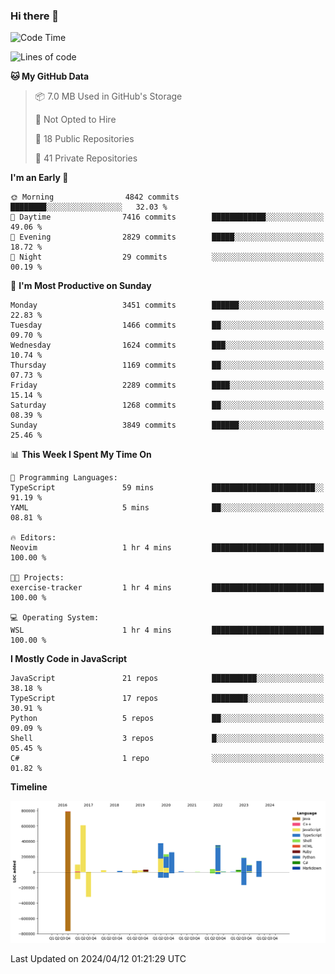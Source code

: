 ### Hi there 👋

<!--
**Clumsy-Coder/Clumsy-Coder** is a ✨ _special_ ✨ repository because its `README.md` (this file) appears on your GitHub profile.

Here are some ideas to get you started:

- 🔭 I’m currently working on ...
- 🌱 I’m currently learning ...
- 👯 I’m looking to collaborate on ...
- 🤔 I’m looking for help with ...
- 💬 Ask me about ...
- 📫 How to reach me: ...
- 😄 Pronouns: ...
- ⚡ Fun fact: ...
-->

<!-- anmol098/waka-readme-stats -->
<!--START_SECTION:waka-->
![Code Time](http://img.shields.io/badge/Code%20Time-778%20hrs%2049%20mins-blue)

![Lines of code](https://img.shields.io/badge/From%20Hello%20World%20I%27ve%20Written-3.3%20million%20lines%20of%20code-blue)

**🐱 My GitHub Data** 

> 📦 7.0 MB Used in GitHub's Storage 
 > 
> 🚫 Not Opted to Hire
 > 
> 📜 18 Public Repositories 
 > 
> 🔑 41 Private Repositories 
 > 
**I'm an Early 🐤** 

```text
🌞 Morning                4842 commits        ████████░░░░░░░░░░░░░░░░░   32.03 % 
🌆 Daytime                7416 commits        ████████████░░░░░░░░░░░░░   49.06 % 
🌃 Evening                2829 commits        █████░░░░░░░░░░░░░░░░░░░░   18.72 % 
🌙 Night                  29 commits          ░░░░░░░░░░░░░░░░░░░░░░░░░   00.19 % 
```
📅 **I'm Most Productive on Sunday** 

```text
Monday                   3451 commits        ██████░░░░░░░░░░░░░░░░░░░   22.83 % 
Tuesday                  1466 commits        ██░░░░░░░░░░░░░░░░░░░░░░░   09.70 % 
Wednesday                1624 commits        ███░░░░░░░░░░░░░░░░░░░░░░   10.74 % 
Thursday                 1169 commits        ██░░░░░░░░░░░░░░░░░░░░░░░   07.73 % 
Friday                   2289 commits        ████░░░░░░░░░░░░░░░░░░░░░   15.14 % 
Saturday                 1268 commits        ██░░░░░░░░░░░░░░░░░░░░░░░   08.39 % 
Sunday                   3849 commits        ██████░░░░░░░░░░░░░░░░░░░   25.46 % 
```


📊 **This Week I Spent My Time On** 

```text
💬 Programming Languages: 
TypeScript               59 mins             ███████████████████████░░   91.19 % 
YAML                     5 mins              ██░░░░░░░░░░░░░░░░░░░░░░░   08.81 % 

🔥 Editors: 
Neovim                   1 hr 4 mins         █████████████████████████   100.00 % 

🐱‍💻 Projects: 
exercise-tracker         1 hr 4 mins         █████████████████████████   100.00 % 

💻 Operating System: 
WSL                      1 hr 4 mins         █████████████████████████   100.00 % 
```

**I Mostly Code in JavaScript** 

```text
JavaScript               21 repos            ██████████░░░░░░░░░░░░░░░   38.18 % 
TypeScript               17 repos            ████████░░░░░░░░░░░░░░░░░   30.91 % 
Python                   5 repos             ██░░░░░░░░░░░░░░░░░░░░░░░   09.09 % 
Shell                    3 repos             █░░░░░░░░░░░░░░░░░░░░░░░░   05.45 % 
C#                       1 repo              ░░░░░░░░░░░░░░░░░░░░░░░░░   01.82 % 
```



**Timeline**

![Lines of Code chart](https://raw.githubusercontent.com/Clumsy-Coder/Clumsy-Coder/main/assets/bar_graph.png)


 Last Updated on 2024/04/12 01:21:29 UTC
<!--END_SECTION:waka-->
